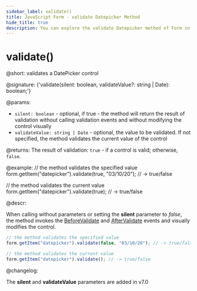 ```yaml
---
sidebar_label: validate()
title: JavaScript Form - validate Datepicker Method 
hide_title: true
description: You can explore the validate Datepicker method of Form in the documentation of the DHTMLX JavaScript UI library. Browse developer guides and API reference, try out code examples and live demos, and download a free 30-day evaluation version of DHTMLX Suite 7.
---
```

 
# validate()

@short: validates a DatePicker control

@signature: {'validate(silent: boolean, validateValue?: string | Date): boolean;'}

@params:
- `silent: boolean` - optional, if true - the method will return the result of validation without calling validation events and without modifying the control visually
- `validateValue: string | Date` - optional, the value to be validated. If not specified, the method validates the current value of the control

@returns:
The result of validation: `true` - if a control is valid; otherwise, `false`.

@example:
// the method validates the specified value
form.getItem("datepicker").validate(true, "03/10/20"); // -> true/false

// the method validates the current value
form.getItem("datepicker").validate(true); // -> true/false

@descr:

When calling without parameters or setting the **silent** parameter to *false*, the method invokes the [BeforeValidate](form/api/calendar/calendar_beforevalidate_event.md) and [AfterValidate](form/api/calendar/calendar_aftervalidate_event.md) events and visually modifies the control.

~~~js
// the method validates the specified value
form.getItem("datepicker").validate(false, "03/10/20"); // -> true/false

// the method validates the current value
form.getItem("datepicker").validate(); // -> true/false
~~~

@changelog:

The **silent** and **validateValue** parameters are added in v7.0

